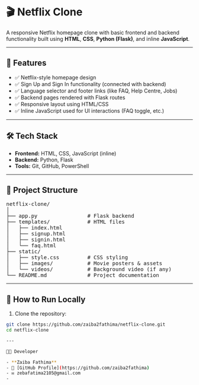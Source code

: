 # 🎬 Netflix Clone

A responsive Netflix homepage clone with basic frontend and backend functionality built using **HTML**, **CSS**, **Python (Flask)**, and inline **JavaScript**.

---

## 📌 Features

- ✅ Netflix-style homepage design
- ✅ Sign Up and Sign In functionality (connected with backend)
- ✅ Language selector and footer links (like FAQ, Help Centre, Jobs)
- ✅ Backend pages rendered with Flask routes
- ✅ Responsive layout using HTML/CSS
- ✅ Inline JavaScript used for UI interactions (FAQ toggle, etc.)

---

## 🛠️ Tech Stack

- **Frontend:** HTML, CSS, JavaScript (inline)
- **Backend:** Python, Flask
- **Tools:** Git, GitHub, PowerShell

---

## 📂 Project Structure

<pre>
netflix-clone/
│
├── app.py                # Flask backend
├── templates/            # HTML files
│   ├── index.html
│   ├── signup.html
│   ├── signin.html
│   └── faq.html
├── static/
│   ├── style.css         # CSS styling
│   ├── images/           # Movie posters & assets
│   └── videos/           # Background video (if any)
└── README.md             # Project documentation
</pre>

---

## 🚀 How to Run Locally

1. Clone the repository:

```bash
git clone https://github.com/zaiba2fathima/netflix-clone.git
cd netflix-clone

---

👩‍💻 Developer

- **Zaiba Fathima**  
- 💼 [GitHub Profile](https://github.com/zaiba2fathima)  
- ✉️ zebafatima2105@gmail.com
-